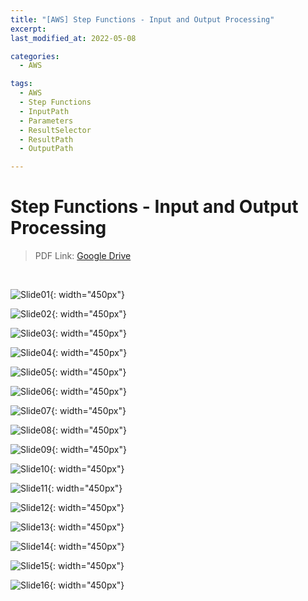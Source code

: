 ```yaml
---
title: "[AWS] Step Functions - Input and Output Processing"
excerpt: 
last_modified_at: 2022-05-08

categories:
  - AWS

tags:
  - AWS
  - Step Functions
  - InputPath
  - Parameters
  - ResultSelector
  - ResultPath
  - OutputPath

---
```


# Step Functions - Input and Output Processing

> PDF Link: [Google Drive](https://drive.google.com/file/d/1tcduseagIrkX8WKZaoYRq9Cp4LYKGBD2/view?usp=sharing)

<br>

![Slide01](https://github.com/DevBruce/DevBruce.github.io/blob/master/_posts/AWS/images/aws-11-step_functions_io/Slide01.png?raw=true){: width="450px"}

![Slide02](https://github.com/DevBruce/DevBruce.github.io/blob/master/_posts/AWS/images/aws-11-step_functions_io/Slide02.png?raw=true){: width="450px"}

![Slide03](https://github.com/DevBruce/DevBruce.github.io/blob/master/_posts/AWS/images/aws-11-step_functions_io/Slide03.png?raw=true){: width="450px"}

![Slide04](https://github.com/DevBruce/DevBruce.github.io/blob/master/_posts/AWS/images/aws-11-step_functions_io/Slide04.png?raw=true){: width="450px"}

![Slide05](https://github.com/DevBruce/DevBruce.github.io/blob/master/_posts/AWS/images/aws-11-step_functions_io/Slide05.png?raw=true){: width="450px"}

![Slide06](https://github.com/DevBruce/DevBruce.github.io/blob/master/_posts/AWS/images/aws-11-step_functions_io/Slide06.png?raw=true){: width="450px"}

![Slide07](https://github.com/DevBruce/DevBruce.github.io/blob/master/_posts/AWS/images/aws-11-step_functions_io/Slide07.png?raw=true){: width="450px"}

![Slide08](https://github.com/DevBruce/DevBruce.github.io/blob/master/_posts/AWS/images/aws-11-step_functions_io/Slide08.png?raw=true){: width="450px"}

![Slide09](https://github.com/DevBruce/DevBruce.github.io/blob/master/_posts/AWS/images/aws-11-step_functions_io/Slide09.png?raw=true){: width="450px"}

![Slide10](https://github.com/DevBruce/DevBruce.github.io/blob/master/_posts/AWS/images/aws-11-step_functions_io/Slide10.png?raw=true){: width="450px"}

![Slide11](https://github.com/DevBruce/DevBruce.github.io/blob/master/_posts/AWS/images/aws-11-step_functions_io/Slide11.png?raw=true){: width="450px"}

![Slide12](https://github.com/DevBruce/DevBruce.github.io/blob/master/_posts/AWS/images/aws-11-step_functions_io/Slide12.png?raw=true){: width="450px"}

![Slide13](https://github.com/DevBruce/DevBruce.github.io/blob/master/_posts/AWS/images/aws-11-step_functions_io/Slide13.png?raw=true){: width="450px"}

![Slide14](https://github.com/DevBruce/DevBruce.github.io/blob/master/_posts/AWS/images/aws-11-step_functions_io/Slide14.png?raw=true){: width="450px"}

![Slide15](https://github.com/DevBruce/DevBruce.github.io/blob/master/_posts/AWS/images/aws-11-step_functions_io/Slide15.png?raw=true){: width="450px"}

![Slide16](https://github.com/DevBruce/DevBruce.github.io/blob/master/_posts/AWS/images/aws-11-step_functions_io/Slide16.png?raw=true){: width="450px"}
